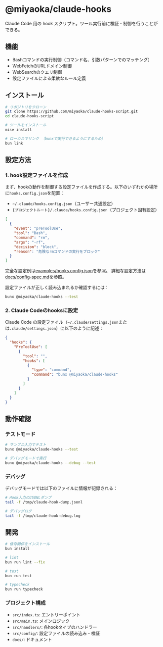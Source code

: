# @miyaoka/claude-hooks

Claude Code 用の hook スクリプト。ツール実行前に検証・制御を行うことができる。

## 機能

- Bashコマンドの実行制御（コマンド名、引数パターンでのマッチング）
- WebFetchのURLドメイン制御
- WebSearchのクエリ制御
- 設定ファイルによる柔軟なルール定義

## インストール

```bash
# リポジトリをクローン
git clone https://github.com/miyaoka/claude-hooks-script.git
cd claude-hooks-script

# ツールをインストール
mise install

# ローカルでリンク （bunxで実行できるようにするため）
bun link
```

## 設定方法

### 1. hook設定ファイルを作成

まず、hookの動作を制御する設定ファイルを作成する。以下のいずれかの場所に`hooks.config.json`を配置：

- `~/.claude/hooks.config.json`（ユーザー共通設定）
- `{プロジェクトルート}/.claude/hooks.config.json`（プロジェクト固有設定）

```json
[
  {
    "event": "preToolUse",
    "tool": "Bash",
    "command": "rm",
    "args": "-rf",
    "decision": "block",
    "reason": "危険なrmコマンドの実行をブロック"
  }
]
```

完全な設定例は[examples/hooks.config.json](examples/hooks.config.json)を参照。
詳細な設定方法は[docs/config-spec.md](docs/config-spec.md)を参照。

設定ファイルが正しく読み込まれるか確認するには：

```bash
bunx @miyaoka/claude-hooks --test
```

### 2. Claude Codeのhooksに設定

Claude Code の設定ファイル（`~/.claude/settings.json`または`.claude/settings.json`）に以下のように記述：

```json
{
  "hooks": {
    "PreToolUse": [
      {
        "tool": "",
        "hooks": [
          {
            "type": "command",
            "command": "bunx @miyaoka/claude-hooks"
          }
        ]
      }
    ]
  }
}
```

## 動作確認

### テストモード

```bash
# サンプル入力でテスト
bunx @miyaoka/claude-hooks --test

# デバッグモードで実行
bunx @miyaoka/claude-hooks --debug --test
```

### デバッグ

デバッグモードでは以下のファイルに情報が記録される：

```bash
# Hook入力のJSONLダンプ
tail -f /tmp/claude-hook-dump.jsonl

# デバッグログ
tail -f /tmp/claude-hook-debug.log
```

## 開発

```bash
# 依存関係をインストール
bun install

# lint
bun run lint --fix

# test
bun run test

# typecheck
bun run typecheck
```

### プロジェクト構成

- `src/index.ts`: エントリーポイント
- `src/main.ts`: メインロジック
- `src/handlers/`: 各hookタイプのハンドラー
- `src/config/`: 設定ファイルの読み込み・検証
- `docs/`: ドキュメント

